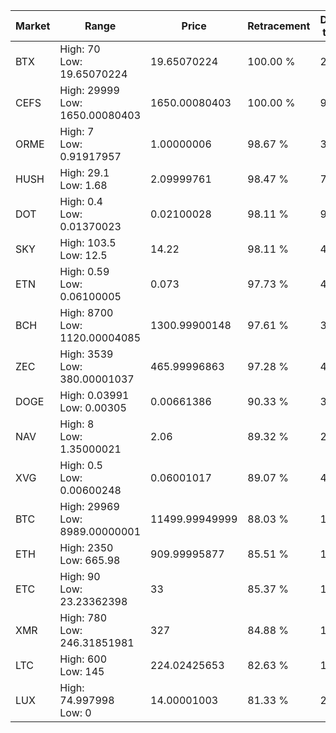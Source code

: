 | Market | Range | Price| Retracement | Doubles to 50% |
| --- | --- | --- | --- | --- |
| BTX | High: 70<br />Low: 19.65070224 | 19.65070224 | 100.00 % | 2.28 |
| CEFS | High: 29999<br />Low: 1650.00080403 | 1650.00080403 | 100.00 % | 9.59 |
| ORME | High: 7<br />Low: 0.91917957 | 1.00000006 | 98.67 % | 3.96 |
| HUSH | High: 29.1<br />Low: 1.68 | 2.09999761 | 98.47 % | 7.33 |
| DOT | High: 0.4<br />Low: 0.01370023 | 0.02100028 | 98.11 % | 9.85 |
| SKY | High: 103.5<br />Low: 12.5 | 14.22 | 98.11 % | 4.08 |
| ETN | High: 0.59<br />Low: 0.06100005 | 0.073 | 97.73 % | 4.46 |
| BCH | High: 8700<br />Low: 1120.00004085 | 1300.99900148 | 97.61 % | 3.77 |
| ZEC | High: 3539<br />Low: 380.00001037 | 465.99996863 | 97.28 % | 4.20 |
| DOGE | High: 0.03991<br />Low: 0.00305 | 0.00661386 | 90.33 % | 3.25 |
| NAV | High: 8<br />Low: 1.35000021 | 2.06 | 89.32 % | 2.27 |
| XVG | High: 0.5<br />Low: 0.00600248 | 0.06001017 | 89.07 % | 4.22 |
| BTC | High: 29969<br />Low: 8989.00000001 | 11499.99949999 | 88.03 % | 1.69 |
| ETH | High: 2350<br />Low: 665.98 | 909.99995877 | 85.51 % | 1.66 |
| ETC | High: 90<br />Low: 23.23362398 | 33 | 85.37 % | 1.72 |
| XMR | High: 780<br />Low: 246.31851981 | 327 | 84.88 % | 1.57 |
| LTC | High: 600<br />Low: 145 | 224.02425653 | 82.63 % | 1.66 |
| LUX | High: 74.997998<br />Low: 0 | 14.00001003 | 81.33 % | 2.68 |
